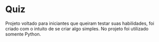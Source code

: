 
# Quiz
Projeto voltado para iniciantes que queiram testar suas habilidades, foi criado com o intuito de se criar algo simples. No projeto foi utilizado somente Python.


